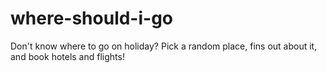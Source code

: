# where-should-i-go
Don't know where to go on holiday? Pick a random place, fins out about it, and book hotels and flights!
